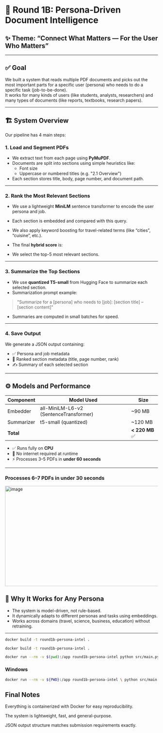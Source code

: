 # 🧠 Round 1B: Persona-Driven Document Intelligence  
## ✨ Theme: “Connect What Matters — For the User Who Matters”

---

## ✅ Goal

We built a system that reads multiple PDF documents and picks out the most important parts for a specific user (persona) who needs to do a specific task (job-to-be-done).  
It works for many kinds of users (like students, analysts, researchers) and many types of documents (like reports, textbooks, research papers).

---

## 🏗️ System Overview

Our pipeline has 4 main steps:

### 1. Load and Segment PDFs

- We extract text from each page using **PyMuPDF**.
- Documents are split into sections using simple heuristics like:
  - Font size
  - Uppercase or numbered titles (e.g. "2.1 Overview")
- Each section stores title, body, page number, and document path.

---

### 2. Rank the Most Relevant Sections

- We use a lightweight **MiniLM** sentence transformer to encode the user persona and job.
- Each section is embedded and compared with this query.
- We also apply keyword boosting for travel-related terms (like “cities”, “cuisine”, etc.).
- The final **hybrid score** is:

- We select the top-5 most relevant sections.

---

### 3. Summarize the Top Sections

- We use **quantized T5-small** from Hugging Face to summarize each selected section.
- Summarization prompt example:
> "Summarize for a [persona] who needs to [job]: [section title] – [section content]"
- Summaries are computed in small batches for speed.

---

### 4. Save Output

We generate a JSON output containing:
- ✅ Persona and job metadata
- 📄 Ranked section metadata (title, page number, rank)
- ✍️ Summary of each selected section

---

## ⚙️ Models and Performance

| Component       | Model Used                            | Size     |
|----------------|----------------------------------------|----------|
| Embedder       | all-MiniLM-L6-v2 (SentenceTransformer) | ~90 MB   |
| Summarizer     | t5-small (quantized)                   | ~120 MB  |
| **Total**      |                                        | **< 220 MB** ✅ |

- ✅ Runs fully on **CPU**
- 🚫 No internet required at runtime
- ⚡ Processes 3–5 PDFs in **under 60 seconds**

---
### Processes 6–7 PDFs in under 30 seconds
<img width="1042" height="330" alt="image" src="https://github.com/user-attachments/assets/a7904dd0-812f-4e07-87fe-4e635733ef96" />

## 🧩 Why It Works for Any Persona

- The system is model-driven, not rule-based.
- It dynamically adapts to different personas and tasks using embeddings.
- Works across domains (travel, science, business, education) without retraining.

---

```bash
docker build -t round1b-persona-intel .
```
``` bash
docker build -t round1b-persona-intel .

docker run --rm -v $(pwd):/app round1b-persona-intel python src/main.py --config input.json --output output/challenge1b_output.json

```
### Windows 
```bash
docker run --rm -v ${PWD}:/app round1b-persona-intel \ python src/main.py --config input.json --output output/challenge1b_output.json
```

 ## Final Notes
Everything is containerized with Docker for easy reproducibility.

The system is lightweight, fast, and general-purpose.

JSON output structure matches submission requirements exactly.

